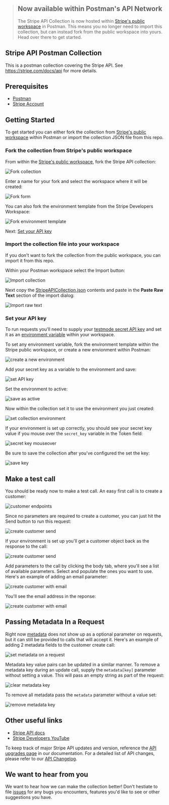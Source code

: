 
> ## Now available within Postman's API Network
> The Stripe API Collection is now hosted within [Stripe's public workspace](https://www.postman.com/stripedev/workspace/stripe-developers/overview) in Postman.  This means you no longer need to import this collection, but can instead fork from the public workspace into yours. Head over there to get started. 
## Stripe API Postman Collection
This is a postman collection covering the Stripe API. See https://stripe.com/docs/api for more details.
## Prerequisites
- [Postman](https://www.getpostman.com/downloads/)
- [Stripe Account](https://dashboard.stripe.com/register)
## Getting Started
To get started you can either fork the collection from [Stripe's public workspace](https://www.postman.com/stripedev/workspace/stripe-developers/overview) within Postman or import the collection JSON file from this repo. 
### Fork the collection from Stripe's public workspace
From within the [Stripe's public workspace](https://www.postman.com/stripedev/workspace/stripe-developers/overview), fork the Stripe API collection:

![Fork collection](https://raw.github.com/stripe/stripe-postman/master/screenshots/postman_fork_collection.png)

Enter a name for your fork and select the workspace where it will be created: 

![Fork form](https://raw.github.com/stripe/stripe-postman/master/screenshots/postman_fork_form.png)

You can also fork the environment template from the Stripe Developers Workspace:

![Fork environment template](https://raw.github.com/stripe/stripe-postman/master/screenshots/postman_fork_env_template.png) 

Next: [Set your API key](#set-your-api-key)
### Import the collection file into your workspace
If you don't want to fork the collection from the public workspace, you can import it from this repo. 

Within your Postman workspace select the Import button:

![Import collection](https://raw.github.com/stripe/stripe-postman/master/screenshots/postman_import_collection.png)

Next copy the [StripeAPICollection.json](https://github.com/stripe/stripe-postman/blob/master/StripeAPICollection.json) contents and paste in the **Paste Raw Text** section of the import dialog:

 ![Import raw text](https://raw.github.com/stripe/stripe-postman/master/screenshots/postman_import_raw_text.png)

### Set your API key
To run requests you'll need to supply your [testmode secret API key](https://dashboard.stripe.com/test/apikeys) and set it as an [environment variable](https://learning.postman.com/docs/sending-requests/variables/) within your workspace.

To set any environment variable, fork the environment template within the Stripe public workspace, or create a new envionment within Postman:

![create a new environment](https://raw.github.com/stripe/stripe-postman/master/screenshots/postman_create_new_env.png)

Add your secret key as a variable to the environment and save:

![set API key](https://raw.github.com/stripe/stripe-postman/master/screenshots/postman_set_key_and_save.png)

Set the environment to active:

![save as active](https://raw.github.com/stripe/stripe-postman/master/screenshots/postman_set_active_env.png)

Now within the collection set it to use the environment you just created:

![set collection environment](https://raw.github.com/stripe/stripe-postman/master/screenshots/postman_set_collection_environment.png)

If your environment is set up correctly, you should see your secret key value if you mouse over the `secret_key` variable in the Token field:

![secret key mouseover](https://raw.github.com/stripe/stripe-postman/master/screenshots/postman_secret_key_mouseover.png)



Be sure to save the collection after you've configured the set the key:

![save key](https://raw.github.com/stripe/stripe-postman/master/screenshots/postman_save_key.png)

## Make a test call
You should be ready now to make a test call. An easy first call is to create a customer:

![customer endpoints](https://raw.github.com/stripe/stripe-postman/master/screenshots/postman_customer_endpoints.png)

Since no parameters are required to create a customer, you can just hit the Send button to run this request:

![create customer send](https://raw.github.com/stripe/stripe-postman/master/screenshots/postman_create_customer_send.png)

If your environment is set up you'll get a customer object back as the response to the call:

![create customer send](https://raw.github.com/stripe/stripe-postman/master/screenshots/postman_customer_create_no_params_response.png)


Add parameters to the call by clicking the body tab, where you'll see a list of available parameters.  Select and populate the ones you want to use. Here's an example of adding an email parameter:

![create customer with email](https://raw.github.com/stripe/stripe-postman/master/screenshots/postman_create_customer_with_email_request.png)

You'll see the email address in the reponse:

![create customer with email](https://raw.github.com/stripe/stripe-postman/master/screenshots/postman_create_customer_with_email_response.png)

## Passing Metadata In a Request
Right now [metadata](https://stripe.com/docs/api/metadata) does not show up as a optional parameter on requests, but it can still be provided to calls that will accept it.  Here's an example of adding 2 metadata fields to the customer create call:

![set metadata on a request](https://raw.github.com/stripe/stripe-postman/master/screenshots/postman_set_metadata.png)

Metadata key value pairs can be updated in a similar manner. To remove a metadata key during an update call, supply the `metadata[key]` parameter without setting a value.  This will pass an empty string as part of the request:

![clear metadata key](https://raw.github.com/stripe/stripe-postman/master/screenshots/postman_update_metadata.png)

To remove all metadata pass the `metadata` parameter without a value set:

![remove metadata key](https://raw.github.com/stripe/stripe-postman/master/screenshots/postman_remove_metadata.png)

## Other useful links
- [Stripe API docs](https://docs.stripe.com/api)
- [Stripe Developers YouTube](https://www.youtube.com/stripedevelopers)

To keep track of major Stripe API updates and version, reference the [API upgrades page](https://docs.stripe.com/upgrades#api-versions) in our documentation. For a detailed list of API changes, please refer to our [API Changelog](https://docs.stripe.com/changelog).


## We want to hear from you
We want to hear how we can make the collection better! Don't hestiate to file [issues](https://github.com/stripe/stripe-postman/issues) for any bugs you encounters, features you'd like to see or other suggestions you have.
